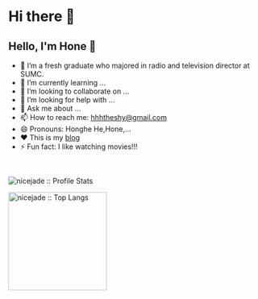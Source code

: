 # Hi there 👋

## Hello, I'm Hone 👋

- 🔭 I’m a fresh graduate who majored in radio and television director at SUMC.
- 🌱 I’m currently learning ...
- 👯 I’m looking to collaborate on ...
- 🤔 I’m looking for help with ...
- 💬 Ask me about ...
- 📫 How to reach me: hhhtheshy@gmail.com
- 😄 Pronouns: Honghe He,Hone,...
- ❤️  This is my [blog](https://juejin.cn/user/3359726847928840/posts)
- ⚡ Fun fact: I like watching movies!!!

<br />

<p align="left">
  <img heigth="195" src="https://github-readme-stats.vercel.app/api?username=shyhhh&show_icons=true&theme=synthwave" alt="nicejade :: Profile Stats" />
</p>
<p align="left">
  <img height="195" src="https://github-readme-stats.vercel.app/api/top-langs/?username=shyhhh&langs_count=10&theme=synthwave&layout=compact" alt="nicejade :: Top Langs" />
</p>
